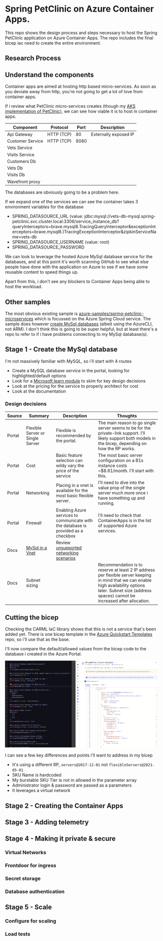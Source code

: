# Spring PetClinic on Azure Container Apps.

This repo shows the design process and steps necessary to host the Spring PetClinic application on Azure Container Apps. The repo includes the final bicep iac need to create the entire environment.

## Research Process

## Understand the components

Container apps are aimed at hosting http based micro-services. As soon as you deviate away from http, you're not going to get a lot of love from container apps.

If i review what PetClinic micro-services creates (though my [AKS implementation of PetClinic](https://github.com/Gordonby/aksc-petclinic#the-kubernetes-application)), we can see how viable it is to host in container apps.

Component | Protocol | Port | Description
--------- | -------- | ---- | -----------
Api Gateway | HTTP (TCP) | 80 | Externally exposed IP
Customer Service | HTTP (TCP) | 8080 |
Vets Service | | |
Visits Service | | |
Customers Db | | | 
Vets Db | | | 
Visits Db | | | 
Wavefront proxy | | |

The databases are obviously going to be a problem here.

If we expand one of the services we can see the container takes 3 environment variables for the database
- SPRING_DATASOURCE_URL (value: jdbc:mysql://vets-db-mysql.spring-petclinic.svc.cluster.local:3306/service_instance_db?queryInterceptors=brave.mysql8.TracingQueryInterceptor&exceptionInterceptors=brave.mysql8.)TracingExceptionInterceptor&zipkinServiceName=vets-db
- SPRING_DATASOURCE_USERNAME (value: root)
- SPRING_DATASOURCE_PASSWORD

We can look to leverage the hosted Azure MySql database service for the databases, and at this point it's worth scanning GitHub to see what else people have done with the application on Azure to see if we have some reusable content to speed things up.

Apart from this, i don't see any blockers to Container Apps being able to host the workload.

## Other samples

The most obvious existing sample is [azure-samples/spring-petclinic-microservices](https://github.com/azure-samples/spring-petclinic-microservices) which is focussed on the Azure Spring Cloud service.
The sample does however [create MySql databases](https://github.com/azure-samples/spring-petclinic-microservices#create-mysql-database) (albeit using the AzureCLI, not ARM).
I don't think this is going to be super helpful, but at least there's a repo to refer to if i have problems connecting to my MySql database(s).

## Stage 1 - Create the MySql database

I'm not massively familiar with MySQL, so i'll start with 4 routes

- Create a MySQL database service in the portal, looking for highlighted/default options
- Look for a [Microsoft learn module](https://docs.microsoft.com/en-us/learn/modules/intro-to-azure-database-for-mysql/) to skim for key design decisions
- Look at the pricing for the service to properly architect for cost
- Look at the documentation

### Design decisions

Source | Summary | Description | Thoughts
------ | ------- | ----------- | --------
Portal | Flexible Server or Single Server | Flexible is recommended by the portal. | The main reason to go single server seems to be for the private-link support. I'll likely support both models in the bicep, depending on how the RP works.
Portal | Cost | Basic feature selection can wildy vary the price of the service | The most basic server configuration on a B1s instance costs ~$8.61/month. I'll start with this. 
Portal | Networking | Placing in a vnet is available for the most basic flexible server. | I'll need to dive into the value prop of the single server much more once i have something up and running.
Portal | Firewall | Enabling Azure services to communicate with the database is provided as a checkbox | I'll need to check that ContainerApps is in the list of supported Azure services.
Docs | [MySql in a Vnet](https://docs.microsoft.com/azure/mysql/flexible-server/concepts-networking) | Review [unsupported networking scenarios](https://docs.microsoft.com/en-us/azure/mysql/flexible-server/concepts-networking#unsupported-virtual-network-scenarios)
Docs | Subnet sizing |  | Recommendation is to reserve at least 2 IP address per flexible server keeping in mind that we can enable high availability options later. Subnet size (address spaces) cannot be increased after allocation.

## Cutting the bicep

Checking the CARML IaC library shows that this is not a service that's been added yet.
There is one bicep template in the [Azure Quickstart Templates](https://github.com/Azure/azure-quickstart-templates/tree/master/quickstarts/microsoft.dbformysql) repo, so i'll use that as the base.

I'll now compare the default/allowed values from the bicep code to the database i created in the Azure Portal.

![iac compare for db](docassets/compareBicepToCreated.png)

I can see a few key differences and points i'll want to address in my bicep

- It's using a different RP, `servers@2017-12-01` not `flexibleServers@2021-05-01`
- SKU Name is hardcoded
- My burstable SKU Tier is not in allowed in the parameter array
- Administrator login & password are passed as a parameters
- It leverages a virtual network



###

## Stage 2 - Creating the Container Apps

## Stage 3 - Adding telemetry
## Stage 4 - Making it private & secure

### Virtual Networks

### Frontdoor for ingress

### Secret storage

### Database authentication

## Stage 5 - Scale

### Configure for scaling

### Load tests